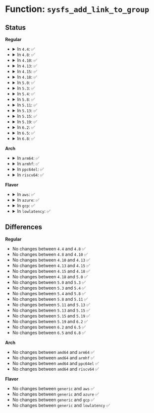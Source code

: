 # Function: <code>sysfs_add_link_to_group</code>

## Status
<b>Regular</b>
<ul>
<li>
<details>
<summary>In <code>4.4</code>: ✅</summary>

```c
int sysfs_add_link_to_group(struct kobject *kobj, const char *group_name, struct kobject *target, const char *link_name);
```

**Collision:** Unique Global

**Inline:** No

**Transformation:** False

**Instances:**

```
In fs/sysfs/group.c (ffffffff8128d3d0)
Location: fs/sysfs/group.c:333
Inline: False
Direct callers:
  - drivers/acpi/power.c:acpi_power_expose_list
  - drivers/iommu/iommu-sysfs.c:iommu_device_link
```
**Symbols:**

```
ffffffff8128d3d0-ffffffff8128d421: sysfs_add_link_to_group (STB_GLOBAL)
```
</details>
</li>
<li>
<details>
<summary>In <code>4.8</code>: ✅</summary>

```c
int sysfs_add_link_to_group(struct kobject *kobj, const char *group_name, struct kobject *target, const char *link_name);
```

**Collision:** Unique Global

**Inline:** No

**Transformation:** False

**Instances:**

```
In fs/sysfs/group.c (ffffffff812baa50)
Location: fs/sysfs/group.c:333
Inline: False
Direct callers:
  - drivers/acpi/power.c:acpi_power_expose_list
  - drivers/iommu/iommu-sysfs.c:iommu_device_link
```
**Symbols:**

```
ffffffff812baa50-ffffffff812baaa2: sysfs_add_link_to_group (STB_GLOBAL)
```
</details>
</li>
<li>
<details>
<summary>In <code>4.10</code>: ✅</summary>

```c
int sysfs_add_link_to_group(struct kobject *kobj, const char *group_name, struct kobject *target, const char *link_name);
```

**Collision:** Unique Global

**Inline:** No

**Transformation:** False

**Instances:**

```
In fs/sysfs/group.c (ffffffff812d0180)
Location: fs/sysfs/group.c:333
Inline: False
Direct callers:
  - drivers/acpi/power.c:acpi_power_expose_list
  - drivers/iommu/iommu-sysfs.c:iommu_device_link
```
**Symbols:**

```
ffffffff812d0180-ffffffff812d01d2: sysfs_add_link_to_group (STB_GLOBAL)
```
</details>
</li>
<li>
<details>
<summary>In <code>4.13</code>: ✅</summary>

```c
int sysfs_add_link_to_group(struct kobject *kobj, const char *group_name, struct kobject *target, const char *link_name);
```

**Collision:** Unique Global

**Inline:** No

**Transformation:** False

**Instances:**

```
In fs/sysfs/group.c (ffffffff812dd840)
Location: fs/sysfs/group.c:333
Inline: False
Direct callers:
  - drivers/acpi/power.c:acpi_power_expose_list
  - drivers/iommu/iommu-sysfs.c:iommu_device_link
```
**Symbols:**

```
ffffffff812dd840-ffffffff812dd892: sysfs_add_link_to_group (STB_GLOBAL)
```
</details>
</li>
<li>
<details>
<summary>In <code>4.15</code>: ✅</summary>

```c
int sysfs_add_link_to_group(struct kobject *kobj, const char *group_name, struct kobject *target, const char *link_name);
```

**Collision:** Unique Global

**Inline:** No

**Transformation:** False

**Instances:**

```
In fs/sysfs/group.c (ffffffff81302170)
Location: fs/sysfs/group.c:333
Inline: False
Direct callers:
  - drivers/acpi/power.c:acpi_power_expose_list
  - drivers/iommu/iommu-sysfs.c:iommu_device_link
```
**Symbols:**

```
ffffffff81302170-ffffffff813021c2: sysfs_add_link_to_group (STB_GLOBAL)
```
</details>
</li>
<li>
<details>
<summary>In <code>4.18</code>: ✅</summary>

```c
int sysfs_add_link_to_group(struct kobject *kobj, const char *group_name, struct kobject *target, const char *link_name);
```

**Collision:** Unique Global

**Inline:** No

**Transformation:** False

**Instances:**

```
In fs/sysfs/group.c (ffffffff81330090)
Location: fs/sysfs/group.c:342
Inline: False
Direct callers:
  - drivers/acpi/power.c:acpi_power_expose_list
  - drivers/iommu/iommu-sysfs.c:iommu_device_link
```
**Symbols:**

```
ffffffff81330090-ffffffff813300e2: sysfs_add_link_to_group (STB_GLOBAL)
```
</details>
</li>
<li>
<details>
<summary>In <code>5.0</code>: ✅</summary>

```c
int sysfs_add_link_to_group(struct kobject *kobj, const char *group_name, struct kobject *target, const char *link_name);
```

**Collision:** Unique Global

**Inline:** No

**Transformation:** False

**Instances:**

```
In fs/sysfs/group.c (ffffffff81347430)
Location: fs/sysfs/group.c:357
Inline: False
Direct callers:
  - drivers/acpi/power.c:acpi_power_expose_list
  - drivers/iommu/iommu-sysfs.c:iommu_device_link
```
**Symbols:**

```
ffffffff81347430-ffffffff81347482: sysfs_add_link_to_group (STB_GLOBAL)
```
</details>
</li>
<li>
<details>
<summary>In <code>5.3</code>: ✅</summary>

```c
int sysfs_add_link_to_group(struct kobject *kobj, const char *group_name, struct kobject *target, const char *link_name);
```

**Collision:** Unique Global

**Inline:** No

**Transformation:** False

**Instances:**

```
In fs/sysfs/group.c (ffffffff8136f830)
Location: fs/sysfs/group.c:381
Inline: False
Direct callers:
  - drivers/acpi/power.c:acpi_power_expose_list
  - drivers/iommu/iommu-sysfs.c:iommu_device_link
  - drivers/base/node.c:register_memory_node_under_compute_node
  - drivers/base/node.c:register_memory_node_under_compute_node
```
**Symbols:**

```
ffffffff8136f830-ffffffff8136f884: sysfs_add_link_to_group (STB_GLOBAL)
```
</details>
</li>
<li>
<details>
<summary>In <code>5.4</code>: ✅</summary>

```c
int sysfs_add_link_to_group(struct kobject *kobj, const char *group_name, struct kobject *target, const char *link_name);
```

**Collision:** Unique Global

**Inline:** No

**Transformation:** False

**Instances:**

```
In fs/sysfs/group.c (ffffffff81387b90)
Location: fs/sysfs/group.c:382
Inline: False
Direct callers:
  - drivers/acpi/power.c:acpi_power_expose_list
  - drivers/iommu/iommu-sysfs.c:iommu_device_link
  - drivers/base/node.c:register_memory_node_under_compute_node
  - drivers/base/node.c:register_memory_node_under_compute_node
```
**Symbols:**

```
ffffffff81387b90-ffffffff81387be4: sysfs_add_link_to_group (STB_GLOBAL)
```
</details>
</li>
<li>
<details>
<summary>In <code>5.8</code>: ✅</summary>

```c
int sysfs_add_link_to_group(struct kobject *kobj, const char *group_name, struct kobject *target, const char *link_name);
```

**Collision:** Unique Global

**Inline:** No

**Transformation:** False

**Instances:**

```
In fs/sysfs/group.c (ffffffff813d2d70)
Location: fs/sysfs/group.c:382
Inline: False
Direct callers:
  - drivers/acpi/power.c:acpi_power_expose_list
  - drivers/iommu/iommu-sysfs.c:iommu_device_link
  - drivers/base/node.c:register_memory_node_under_compute_node
  - drivers/base/node.c:register_memory_node_under_compute_node
```
**Symbols:**

```
ffffffff813d2d70-ffffffff813d2dc4: sysfs_add_link_to_group (STB_GLOBAL)
```
</details>
</li>
<li>
<details>
<summary>In <code>5.11</code>: ✅</summary>

```c
int sysfs_add_link_to_group(struct kobject *kobj, const char *group_name, struct kobject *target, const char *link_name);
```

**Collision:** Unique Global

**Inline:** No

**Transformation:** False

**Instances:**

```
In fs/sysfs/group.c (ffffffff813e4ad0)
Location: fs/sysfs/group.c:382
Inline: False
Direct callers:
  - drivers/acpi/power.c:acpi_power_expose_list
  - drivers/iommu/iommu-sysfs.c:iommu_device_link
  - drivers/base/node.c:register_memory_node_under_compute_node
  - drivers/base/node.c:register_memory_node_under_compute_node
```
**Symbols:**

```
ffffffff813e4ad0-ffffffff813e4b24: sysfs_add_link_to_group (STB_GLOBAL)
```
</details>
</li>
<li>
<details>
<summary>In <code>5.13</code>: ✅</summary>

```c
int sysfs_add_link_to_group(struct kobject *kobj, const char *group_name, struct kobject *target, const char *link_name);
```

**Collision:** Unique Global

**Inline:** No

**Transformation:** False

**Instances:**

```
In fs/sysfs/group.c (ffffffff813eb6d0)
Location: fs/sysfs/group.c:382
Inline: False
Direct callers:
  - drivers/acpi/power.c:acpi_power_expose_list
  - drivers/iommu/iommu-sysfs.c:iommu_device_link
  - drivers/base/node.c:register_memory_node_under_compute_node
  - drivers/base/node.c:register_memory_node_under_compute_node
```
**Symbols:**

```
ffffffff813eb6d0-ffffffff813eb724: sysfs_add_link_to_group (STB_GLOBAL)
```
</details>
</li>
<li>
<details>
<summary>In <code>5.15</code>: ✅</summary>

```c
int sysfs_add_link_to_group(struct kobject *kobj, const char *group_name, struct kobject *target, const char *link_name);
```

**Collision:** Unique Global

**Inline:** No

**Transformation:** False

**Instances:**

```
In fs/sysfs/group.c (ffffffff8143d460)
Location: fs/sysfs/group.c:382
Inline: False
Direct callers:
  - drivers/acpi/power.c:acpi_power_expose_list
  - drivers/iommu/iommu-sysfs.c:iommu_device_link
  - drivers/base/node.c:register_memory_node_under_compute_node
  - drivers/base/node.c:register_memory_node_under_compute_node
```
**Symbols:**

```
ffffffff8143d460-ffffffff8143d4b4: sysfs_add_link_to_group (STB_GLOBAL)
```
</details>
</li>
<li>
<details>
<summary>In <code>5.19</code>: ✅</summary>

```c
int sysfs_add_link_to_group(struct kobject *kobj, const char *group_name, struct kobject *target, const char *link_name);
```

**Collision:** Unique Global

**Inline:** No

**Transformation:** False

**Instances:**

```
In fs/sysfs/group.c (ffffffff814b8dc0)
Location: fs/sysfs/group.c:381
Inline: False
Direct callers:
  - drivers/acpi/power.c:acpi_power_expose_list
  - drivers/iommu/iommu-sysfs.c:iommu_device_link
  - drivers/base/node.c:register_memory_node_under_compute_node
  - drivers/base/node.c:register_memory_node_under_compute_node
```
**Symbols:**

```
ffffffff814b8dc0-ffffffff814b8e1e: sysfs_add_link_to_group (STB_GLOBAL)
```
</details>
</li>
<li>
<details>
<summary>In <code>6.2</code>: ✅</summary>

```c
int sysfs_add_link_to_group(struct kobject *kobj, const char *group_name, struct kobject *target, const char *link_name);
```

**Collision:** Unique Global

**Inline:** No

**Transformation:** False

**Instances:**

```
In fs/sysfs/group.c (ffffffff815504b0)
Location: fs/sysfs/group.c:381
Inline: False
Direct callers:
  - drivers/acpi/power.c:acpi_power_expose_list
  - drivers/iommu/iommu-sysfs.c:iommu_device_link
  - drivers/base/node.c:register_memory_node_under_compute_node
  - drivers/base/node.c:register_memory_node_under_compute_node
```
**Symbols:**

```
ffffffff815504b0-ffffffff8155050e: sysfs_add_link_to_group (STB_GLOBAL)
```
</details>
</li>
<li>
<details>
<summary>In <code>6.5</code>: ✅</summary>

```c
int sysfs_add_link_to_group(struct kobject *kobj, const char *group_name, struct kobject *target, const char *link_name);
```

**Collision:** Unique Global

**Inline:** No

**Transformation:** False

**Instances:**

```
In fs/sysfs/group.c (ffffffff815881a0)
Location: fs/sysfs/group.c:385
Inline: False
Direct callers:
  - drivers/acpi/power.c:acpi_power_expose_list
  - drivers/iommu/iommu-sysfs.c:iommu_device_link
  - drivers/base/node.c:register_memory_node_under_compute_node
  - drivers/base/node.c:register_memory_node_under_compute_node
```
**Symbols:**

```
ffffffff815881a0-ffffffff815881fe: sysfs_add_link_to_group (STB_GLOBAL)
```
</details>
</li>
<li>
<details>
<summary>In <code>6.8</code>: ✅</summary>

```c
int sysfs_add_link_to_group(struct kobject *kobj, const char *group_name, struct kobject *target, const char *link_name);
```

**Collision:** Unique Global

**Inline:** No

**Transformation:** False

**Instances:**

```
In fs/sysfs/group.c (ffffffff815c0d60)
Location: fs/sysfs/group.c:385
Inline: False
Direct callers:
  - drivers/acpi/power.c:acpi_power_expose_list
  - drivers/iommu/iommu-sysfs.c:iommu_device_link
  - drivers/base/node.c:register_memory_node_under_compute_node
  - drivers/base/node.c:register_memory_node_under_compute_node
```
**Symbols:**

```
ffffffff815c0d60-ffffffff815c0dbe: sysfs_add_link_to_group (STB_GLOBAL)
```
</details>
</li>
</ul>
<b>Arch</b>
<ul>
<li>
<details>
<summary>In <code>arm64</code>: ✅</summary>

```c
int sysfs_add_link_to_group(struct kobject *kobj, const char *group_name, struct kobject *target, const char *link_name);
```

**Collision:** Unique Global

**Inline:** No

**Transformation:** False

**Instances:**

```
In fs/sysfs/group.c (ffff800010457d18)
Location: fs/sysfs/group.c:382
Inline: False
Direct callers:
  - drivers/acpi/power.c:acpi_power_expose_list
  - drivers/iommu/iommu-sysfs.c:iommu_device_link
  - drivers/iommu/iommu-sysfs.c:iommu_device_link
  - drivers/base/node.c:register_memory_node_under_compute_node
  - drivers/base/node.c:register_memory_node_under_compute_node
  - drivers/base/node.c:register_memory_node_under_compute_node
```
**Symbols:**

```
ffff800010457d18-ffff800010457d8c: sysfs_add_link_to_group (STB_GLOBAL)
```
</details>
</li>
<li>
<details>
<summary>In <code>armhf</code>: ✅</summary>

```c
int sysfs_add_link_to_group(struct kobject *kobj, const char *group_name, struct kobject *target, const char *link_name);
```

**Collision:** Unique Global

**Inline:** No

**Transformation:** False

**Instances:**

```
In fs/sysfs/group.c (c0619f88)
Location: fs/sysfs/group.c:382
Inline: False
Direct callers:
  - drivers/iommu/iommu-sysfs.c:iommu_device_link
```
**Symbols:**

```
c0619f88-c0619fe4: sysfs_add_link_to_group (STB_GLOBAL)
```
</details>
</li>
<li>
<details>
<summary>In <code>ppc64el</code>: ✅</summary>

```c
int sysfs_add_link_to_group(struct kobject *kobj, const char *group_name, struct kobject *target, const char *link_name);
```

**Collision:** Unique Global

**Inline:** No

**Transformation:** False

**Instances:**

```
In fs/sysfs/group.c (c000000000572310)
Location: fs/sysfs/group.c:382
Inline: False
Direct callers:
  - drivers/iommu/iommu-sysfs.c:iommu_device_link
  - drivers/iommu/iommu-sysfs.c:iommu_device_link
  - drivers/base/node.c:register_memory_node_under_compute_node
  - drivers/base/node.c:register_memory_node_under_compute_node
  - drivers/base/node.c:register_memory_node_under_compute_node
```
**Symbols:**

```
c000000000572310-c0000000005723a4: sysfs_add_link_to_group (STB_GLOBAL)
```
</details>
</li>
<li>
<details>
<summary>In <code>riscv64</code>: ✅</summary>

```c
int sysfs_add_link_to_group(struct kobject *kobj, const char *group_name, struct kobject *target, const char *link_name);
```

**Collision:** Unique Global

**Inline:** No

**Transformation:** False

**Instances:**

```
In fs/sysfs/group.c (ffffffe0002e8fac)
Location: fs/sysfs/group.c:382
Inline: False
```
**Symbols:**

```
ffffffe0002e8fac-ffffffe0002e9012: sysfs_add_link_to_group (STB_GLOBAL)
```
</details>
</li>
</ul>
<b>Flavor</b>
<ul>
<li>
<details>
<summary>In <code>aws</code>: ✅</summary>

```c
int sysfs_add_link_to_group(struct kobject *kobj, const char *group_name, struct kobject *target, const char *link_name);
```

**Collision:** Unique Global

**Inline:** No

**Transformation:** False

**Instances:**

```
In fs/sysfs/group.c (ffffffff81380170)
Location: fs/sysfs/group.c:382
Inline: False
Direct callers:
  - drivers/acpi/power.c:acpi_power_expose_list
  - drivers/iommu/iommu-sysfs.c:iommu_device_link
  - drivers/base/node.c:register_memory_node_under_compute_node
  - drivers/base/node.c:register_memory_node_under_compute_node
```
**Symbols:**

```
ffffffff81380170-ffffffff813801c4: sysfs_add_link_to_group (STB_GLOBAL)
```
</details>
</li>
<li>
<details>
<summary>In <code>azure</code>: ✅</summary>

```c
int sysfs_add_link_to_group(struct kobject *kobj, const char *group_name, struct kobject *target, const char *link_name);
```

**Collision:** Unique Global

**Inline:** No

**Transformation:** False

**Instances:**

```
In fs/sysfs/group.c (ffffffff81370c00)
Location: fs/sysfs/group.c:382
Inline: False
Direct callers:
  - drivers/acpi/power.c:acpi_power_expose_list
  - drivers/iommu/iommu-sysfs.c:iommu_device_link
  - drivers/base/node.c:register_memory_node_under_compute_node
  - drivers/base/node.c:register_memory_node_under_compute_node
```
**Symbols:**

```
ffffffff81370c00-ffffffff81370c54: sysfs_add_link_to_group (STB_GLOBAL)
```
</details>
</li>
<li>
<details>
<summary>In <code>gcp</code>: ✅</summary>

```c
int sysfs_add_link_to_group(struct kobject *kobj, const char *group_name, struct kobject *target, const char *link_name);
```

**Collision:** Unique Global

**Inline:** No

**Transformation:** False

**Instances:**

```
In fs/sysfs/group.c (ffffffff8137dc40)
Location: fs/sysfs/group.c:382
Inline: False
Direct callers:
  - drivers/acpi/power.c:acpi_power_expose_list
  - drivers/iommu/iommu-sysfs.c:iommu_device_link
  - drivers/base/node.c:register_memory_node_under_compute_node
  - drivers/base/node.c:register_memory_node_under_compute_node
```
**Symbols:**

```
ffffffff8137dc40-ffffffff8137dc94: sysfs_add_link_to_group (STB_GLOBAL)
```
</details>
</li>
<li>
<details>
<summary>In <code>lowlatency</code>: ✅</summary>

```c
int sysfs_add_link_to_group(struct kobject *kobj, const char *group_name, struct kobject *target, const char *link_name);
```

**Collision:** Unique Global

**Inline:** No

**Transformation:** False

**Instances:**

```
In fs/sysfs/group.c (ffffffff81391740)
Location: fs/sysfs/group.c:382
Inline: False
Direct callers:
  - drivers/acpi/power.c:acpi_power_expose_list
  - drivers/iommu/iommu-sysfs.c:iommu_device_link
  - drivers/base/node.c:register_memory_node_under_compute_node
  - drivers/base/node.c:register_memory_node_under_compute_node
```
**Symbols:**

```
ffffffff81391740-ffffffff81391794: sysfs_add_link_to_group (STB_GLOBAL)
```
</details>
</li>
</ul>

## Differences
<b>Regular</b>
<ul>
<li>
No changes between <code>4.4</code> and <code>4.8</code> ✅
</li>
<li>
No changes between <code>4.8</code> and <code>4.10</code> ✅
</li>
<li>
No changes between <code>4.10</code> and <code>4.13</code> ✅
</li>
<li>
No changes between <code>4.13</code> and <code>4.15</code> ✅
</li>
<li>
No changes between <code>4.15</code> and <code>4.18</code> ✅
</li>
<li>
No changes between <code>4.18</code> and <code>5.0</code> ✅
</li>
<li>
No changes between <code>5.0</code> and <code>5.3</code> ✅
</li>
<li>
No changes between <code>5.3</code> and <code>5.4</code> ✅
</li>
<li>
No changes between <code>5.4</code> and <code>5.8</code> ✅
</li>
<li>
No changes between <code>5.8</code> and <code>5.11</code> ✅
</li>
<li>
No changes between <code>5.11</code> and <code>5.13</code> ✅
</li>
<li>
No changes between <code>5.13</code> and <code>5.15</code> ✅
</li>
<li>
No changes between <code>5.15</code> and <code>5.19</code> ✅
</li>
<li>
No changes between <code>5.19</code> and <code>6.2</code> ✅
</li>
<li>
No changes between <code>6.2</code> and <code>6.5</code> ✅
</li>
<li>
No changes between <code>6.5</code> and <code>6.8</code> ✅
</li>
</ul>
<b>Arch</b>
<ul>
<li>
No changes between <code>amd64</code> and <code>arm64</code> ✅
</li>
<li>
No changes between <code>amd64</code> and <code>armhf</code> ✅
</li>
<li>
No changes between <code>amd64</code> and <code>ppc64el</code> ✅
</li>
<li>
No changes between <code>amd64</code> and <code>riscv64</code> ✅
</li>
</ul>
<b>Flavor</b>
<ul>
<li>
No changes between <code>generic</code> and <code>aws</code> ✅
</li>
<li>
No changes between <code>generic</code> and <code>azure</code> ✅
</li>
<li>
No changes between <code>generic</code> and <code>gcp</code> ✅
</li>
<li>
No changes between <code>generic</code> and <code>lowlatency</code> ✅
</li>
</ul>
